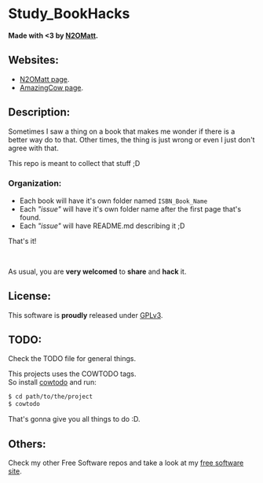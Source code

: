 # Study_BookHacks

**Made with <3 by [N2OMatt](http://www.n2omatt.com).**


<!-- ####################################################################### -->
<!-- Websites ############################################################## -->
<!-- ####################################################################### -->

## Websites:

* [N2OMatt page](http://www.n2omatt.com).
* [AmazingCow page](http://www.amazingcow.com).


<!-- ####################################################################### -->
<!-- Description ########################################################### -->
<!-- ####################################################################### -->

## Description:

Sometimes I saw a thing on a book that makes me wonder if there is a better way
do to that. Other times, the thing is just wrong or even I just don't agree
with that.

This repo is meant to collect that stuff ;D

### Organization:

* Each book will have it's own folder named ```ISBN_Book_Name```
* Each _"issue"_ will have it's own folder name after the first page that's found.
* Each _"issue"_ will have README.md describing it ;D

That's it!


<br>

As usual, you are **very welcomed** to **share** and **hack** it.



<!-- ####################################################################### -->
<!-- License ############################################################### -->
<!-- ####################################################################### -->

## License:

This software is **proudly** released under [GPLv3](https://www.gnu.org/licenses/gpl-3.0.en.html).



<!-- ####################################################################### -->
<!-- TODO ################################################################## -->
<!-- ####################################################################### -->

## TODO:

Check the TODO file for general things.

This projects uses the COWTODO tags.   
So install [cowtodo](http://www.github.com/AmazingCow-Tools/COWTODO) and run:

``` bash
$ cd path/to/the/project
$ cowtodo 
```

That's gonna give you all things to do :D.



<!-- ####################################################################### -->
<!-- Others ################################################################ -->
<!-- ####################################################################### -->

## Others:

Check my other Free Software repos and take a look at my 
[free software site](http://www.amazingcow.com).
